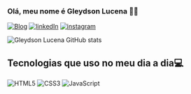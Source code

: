 

### Olá, meu nome é Gleydson Lucena ✌🏽

[![Blog](https://img.shields.io/website?label=GleydsonLucena.com&style=for-the-badge&url=https://gleydsonlucena.github.io/portifolio/)](https://gleydsonlucena.github.io/portifolio/)
[![linkedIn](https://img.shields.io/badge/LinkedIn-0077B5?style=for-the-badge&logo=linkedin&logoColor=white)](https://www.linkedin.com/in/gleydson-lucena/)
[![instagram](https://img.shields.io/badge/Instagram-E4405F?style=for-the-badge&logo=instagram&logoColor=white)](https://www.instagram.com/gleydson.lucena/)

![Gleydson Lucena GitHub stats](https://github-readme-stats.vercel.app/api?username=GleydsonLucena&show_icons=true&theme=omni)

## Tecnologias que uso no meu dia a dia💻

<div style="display:inline_block">
<img alt="HTML5" src="https://img.shields.io/badge/HTML5-E34F26?style=for-the-badge&logo=html5&logoColor=white">
<img alt="CSS3" src="https://img.shields.io/badge/CSS3-1572B6?style=for-the-badge&logo=css3&logoColor=white">
<img alt="JavaScript" src="https://img.shields.io/badge/JavaScript-F7DF1E?style=for-the-badge&logo=javascript&logoColor=black">
</div>
